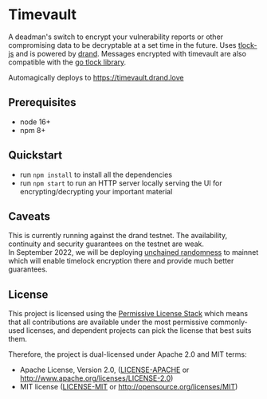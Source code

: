 # Timevault 

A deadman's switch to encrypt your vulnerability reports or other compromising data to be decryptable at a set time in the future.  Uses [tlock-js](https://github.com/drand/tlock-js) and is powered by [drand](https://drand.love).
Messages encrypted with timevault are also compatible with the [go tlock library](https://github.com/drand/tlock).

Automagically deploys to https://timevault.drand.love

## Prerequisites
- node 16+
- npm 8+

## Quickstart
- run `npm install` to install all the dependencies
- run `npm start` to run an HTTP server locally serving the UI for encrypting/decrypting your important material

## Caveats

This is currently running against the drand testnet.  The availability, continuity and security guarantees on the testnet are weak.  
In September 2022, we will be deploying [unchained randomness](https://drand.love/docs/cryptography/#randomness) to mainnet which will enable timelock encryption there and provide much better guarantees.

## License

This project is licensed using the [Permissive License Stack](https://protocol.ai/blog/announcing-the-permissive-license-stack/) which means that all contributions are available under the most permissive commonly-used licenses, and dependent projects can pick the license that best suits them.

Therefore, the project is dual-licensed under Apache 2.0 and MIT terms:

- Apache License, Version 2.0, ([LICENSE-APACHE](https://github.com/drand/timevault/blob/master/LICENSE-APACHE) or http://www.apache.org/licenses/LICENSE-2.0)
- MIT license ([LICENSE-MIT](https://github.com/drand/timevault/blob/master/LICENSE-MIT) or http://opensource.org/licenses/MIT)